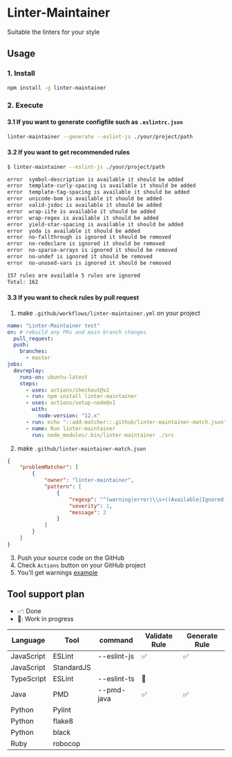 # Linter-Maintainer
 
Suitable the linters for your style

## Usage

### 1. Install

```sh
npm install -g linter-maintainer
```

### 2. Execute

#### 3.1 If you want to generate configfile such as `.eslintrc.json`

```sh
linter-maintainer --generate --eslint-js ./your/project/path
```

#### 3.2 If you want to get recommended rules

```sh
$ linter-maintainer --eslint-js ./your/project/path

error  symbol-description is available it should be added
error  template-curly-spacing is available it should be added
error  template-tag-spacing is available it should be added
error  unicode-bom is available it should be added
error  valid-jsdoc is available it should be added
error  wrap-iife is available it should be added
error  wrap-regex is available it should be added
error  yield-star-spacing is available it should be added
error  yoda is available it should be added
error  no-fallthrough is ignored it should be removed
error  no-redeclare is ignored it should be removed
error  no-sparse-arrays is ignored it should be removed
error  no-undef is ignored it should be removed
error  no-unused-vars is ignored it should be removed

157 rules are available 5 rules are ignored 
Total: 162
```

#### 3.3 If you want to check rules by pull request

1. make `.github/workflows/linter-maintainer.yml` on your project

```yml
name: "Linter-Maintainer test"
on: # rebuild any PRs and main branch changes
  pull_request:
  push:
    branches:
      - master
jobs:
  devreplay:
    runs-on: ubuntu-latest
    steps:
      - uses: actions/checkout@v2
      - run: npm install linter-maintainer
      - uses: actions/setup-node@v1
        with:
          node-version: "12.x"
      - run: echo "::add-matcher::.github/linter-maintainer-match.json"   
      - name: Run linter-maintainer
        run: node_modules/.bin/linter-maintainer ./src
```

2. make `.github/linter-maintainer-match.json`

```json
{
    "problemMatcher": [
        {
            "owner": "linter-maintainer",
            "pattern": [
                {
                    "regexp": "^(warning|error)\\s+((Available|Ignored)\\s+(.+))",
                    "severity": 1,
                    "message": 2
                }
            ]
        }
    ]
}
```

3. Push your source code on the GitHub
4. Check `Actions` button on your GitHub project
5. You'll get warnings [example](https://github.com/devreplay/devreplay-actions/runs/1186293055)


## Tool support plan

* ✅: Done
* 🏃: Work in progress

|Language|Tool|command|Validate Rule|Generate Rule|
|---|---|---|---|---|
|JavaScript|ESLint|--eslint-js| ✅ | ✅ |
|JavaScript|StandardJS||  |  |
|TypeScript|ESLint|--eslint-ts| 🏃 |  |
|Java|PMD|--pmd-java| ✅ | ✅ |
|Python|Pylint|||
|Python|flake8|||
|Python|black|||
|Ruby|robocop|||